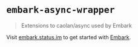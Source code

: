 # `embark-async-wrapper`

> Extensions to caolan/async used by Embark

Visit [embark.status.im](https://embark.status.im/) to get started with
[Embark](https://github.com/embark-framework/embark).
